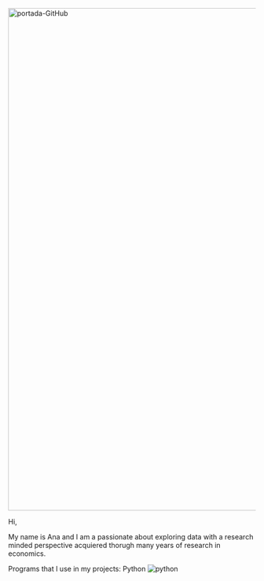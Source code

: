 <img width="1536" height="1024" alt="portada-GitHub" src="https://github.com/user-attachments/assets/3284f784-a8d1-4f4a-b2b6-12f17c726a1e" />

Hi,

My name is Ana and I am a passionate about exploring data with a research minded perspective acquiered thorugh many years of research in economics.

Programs that I use in my projects:
Python ![python](https://github.com/user-attachments/assets/57a7bb14-2933-42b7-bbb7-1560e41b5323)

